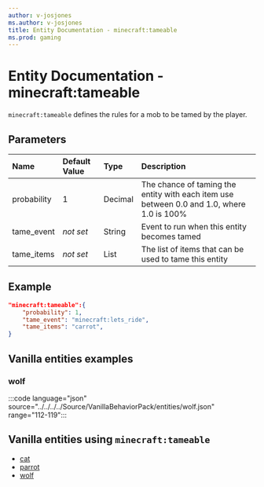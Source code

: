 ```yaml
---
author: v-josjones
ms.author: v-josjones
title: Entity Documentation - minecraft:tameable
ms.prod: gaming
---
```

# Entity Documentation - minecraft:tameable

`minecraft:tameable` defines the rules for a mob to be tamed by the player.

## Parameters

|Name |Default Value  |Type  |Description  |
|:----------|:----------|:----------|:----------|
| probability| 1| Decimal| The chance of taming the entity with each item use between 0.0 and 1.0, where 1.0 is 100% |
| tame_event| *not set*| String| Event to run when this entity becomes tamed |
| tame_items| *not set*| List| The list of items that can be used to tame this entity |

## Example

```json
"minecraft:tameable":{
    "probability": 1,
    "tame_event": "minecraft:lets_ride",
    "tame_items": "carrot",
}
```

## Vanilla entities examples

### wolf

:::code language="json" source="../../../../Source/VanillaBehaviorPack/entities/wolf.json" range="112-119":::

## Vanilla entities using `minecraft:tameable`

- [cat](../../../../Source/VanillaBehaviorPack_Snippets/entities/cat.md)
- [parrot](../../../../Source/VanillaBehaviorPack_Snippets/entities/parrot.md)
- [wolf](../../../../Source/VanillaBehaviorPack_Snippets/entities/wolf.md)

